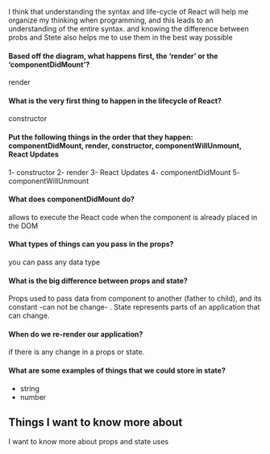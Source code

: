 I think that understanding the syntax and life-cycle of React will help me organize my thinking when programming, and this leads to an understanding of the entire syntax.
and knowing the difference between probs and Stete also helps me to use them in the best way possible

#### Based off the diagram, what happens first, the ‘render’ or the ‘componentDidMount’?
render

#### What is the very first thing to happen in the lifecycle of React?
constructor

#### Put the following things in the order that they happen: componentDidMount, render, constructor, componentWillUnmount, React Updates
1- constructor 
2- render
3- React Updates
4- componentDidMount
5- componentWillUnmount

#### What does componentDidMount do?
 allows to execute the React code when the component is already placed in the DOM

#### What types of things can you pass in the props?
you can pass any data type

#### What is the big difference between props and state?
Props used to pass data from component to another (father to child), and its constant -can not be change- .
State represents parts of an application that can change.

#### When do we re-render our application?
if there is any change in a props or state.

#### What are some examples of things that we could store in state?
- string 
- number 

## Things I want to know more about
I want to know more about props and state uses 

